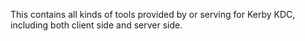 This contains all kinds of tools provided by or serving for Kerby KDC,
including both client side and server side.